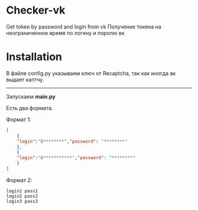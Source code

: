 # Checker-vk
Get tokeи by password and login from vk
Получение токена на неограниченное время по логину и поролю вк

# Installation

В файле config.py указываем ключ от Recaptcha, так как иногда вк выдает каптчу.
***
Запускаем **main.py**

Есть два формата.

Формат 1:
```json
[
	{
	"login":"8********","password": "********"
	},
	{
	"login":"8***********","password": "********"
	}
]
```
Формат 2:
```text
login1 pass1
login2 pass2
login3 pass3
```
